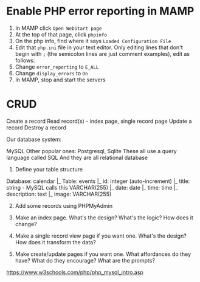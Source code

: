 # Enable PHP error reporting in MAMP

1. In MAMP click `Open WebStart page`
2. At the top of that page, click `phpinfo`
3. On the php info, find where it says `Loaded Configuration File`
4. Edit that `php.ini` file in your text editor. Only editing lines that don't begin with `;` (the semicolon lines are just comment examples), edit as follows:
5. Change `error_reporting` to `E_ALL`
6. Change `display_errors` to `On`
7. In MAMP, stop and start the servers

# CRUD

Create a record
Read record(s) - index page, single record page
Update a record
Destroy a record

Our database system:

MySQL
Other popular ones: Postgresql, Sqlite
These all use a query language called SQL
And they are all relational database

1. Define your table structure

Database: calendar
 |_ Table: events
      |_ id: integer (auto-increment)
      |_ title: string - MySQL calls this VARCHAR(255)
      |_ date: date
      |_ time: time
      |_ description: text
      |_ image: VARCHAR(255)

2. Add some records using PHPMyAdmin

3. Make an index page. What's the design? What's the logic? How does it change?

4. Make a single record view page if you want one. What's the design?
How does it transform the data?

5. Make create/update pages if you want one. What affordances do they have?
What do they encourage? What are the prompts?

https://www.w3schools.com/php/php_mysql_intro.asp
